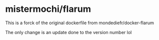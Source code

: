 # mistermochi/flarum

This is a forck of the original dockerfile from mondediefr/docker-flarum

The only change is an update done to the version number lol
